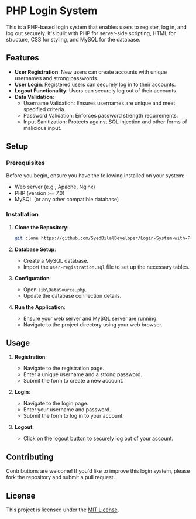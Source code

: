 # PHP Login System

This is a PHP-based login system that enables users to register, log in, and log out securely. It's built with PHP for server-side scripting, HTML for structure, CSS for styling, and MySQL for the database.

## Features

- **User Registration**: New users can create accounts with unique usernames and strong passwords.
- **User Login**: Registered users can securely log in to their accounts.
- **Logout Functionality**: Users can securely log out of their accounts.
- **Data Validation**:
  - Username Validation: Ensures usernames are unique and meet specified criteria.
  - Password Validation: Enforces password strength requirements.
  - Input Sanitization: Protects against SQL injection and other forms of malicious input.

## Setup

### Prerequisites

Before you begin, ensure you have the following installed on your system:

- Web server (e.g., Apache, Nginx)
- PHP (version >= 7.0)
- MySQL (or any other compatible database)

### Installation

1. **Clone the Repository**:
   ```bash
   git clone https://github.com/SyedBilalDeveloper/Login-System-with-PHP.git
   ```

2. **Database Setup**:
   - Create a MySQL database.
   - Import the `user-registration.sql` file to set up the necessary tables.

3. **Configuration**:
   - Open `lib\DataSource.php`.
   - Update the database connection details.

4. **Run the Application**:
   - Ensure your web server and MySQL server are running.
   - Navigate to the project directory using your web browser.

## Usage

1. **Registration**:
   - Navigate to the registration page.
   - Enter a unique username and a strong password.
   - Submit the form to create a new account.

2. **Login**:
   - Navigate to the login page.
   - Enter your username and password.
   - Submit the form to log in to your account.

3. **Logout**:
   - Click on the logout button to securely log out of your account.

## Contributing

Contributions are welcome! If you'd like to improve this login system, please fork the repository and submit a pull request.

## License

This project is licensed under the [MIT License](LICENSE).
